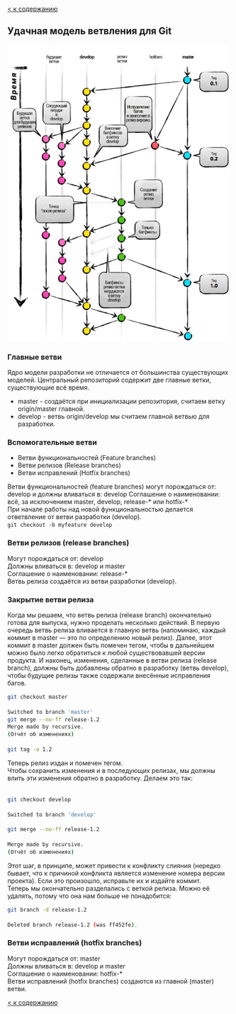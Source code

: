[< к содержанию](./readme.md)

## Удачная модель ветвления для Git

<img src="./assets/good_branches_p1.png" width="500">

### Главные ветви
Ядро модели разработки не отличается от большинства существующих моделей. Центральный репозиторий содержит две главные ветки, существующие всё время.
* master -  создаётся при инициализации репозитория, считаем ветку origin/master главной.
* develop - ветвь origin/develop мы считаем главной ветвью для разработки.

### Вспомогательные ветви
* Ветви функциональностей (Feature branches)
* Ветви релизов (Release branches)
* Ветви исправлений (Hotfix branches)

Ветви функциональностей (feature branches) могут порождаться от: develop и должны вливаться в: develop Соглашение о наименовании: всё, за исключением master, develop, release-* или hotfix-*  
При начале работы над новой функциональностью делается ответвление от ветви разработки (develop).  
`git checkout -b myfeature develop`  

### Ветви релизов (release branches)
Могут порождаться от: develop  
Должны вливаться в: develop и master  
Соглашение о наименовании: release-*  
Ветвь релиза создаётся из ветви разработки (develop).

### Закрытие ветви релиза
Когда мы решаем, что ветвь релиза (release branch) окончательно готова для выпуска, нужно проделать несколько действий. В первую очередь ветвь релиза вливается в главную ветвь (напоминаю, каждый коммит в master — это по определению новый релиз). Далее, этот коммит в master должен быть помечен тегом, чтобы в дальнейшем можно было легко обратиться к любой существовавшей версии продукта. И наконец, изменения, сделанные в ветви релиза (release branch), должны быть добавлены обратно в разработку (ветвь develop), чтобы будущие релизы также содержали внесённые исправления багов.  
```bash
git checkout master

Switched to branch 'master'
git merge --no-ff release-1.2
Merge made by recursive.
(Отчёт об изменениях)

git tag -a 1.2
```
Теперь релиз издан и помечен тегом.   
Чтобы сохранить изменения и в последующих релизах, мы должны влить эти изменения обратно в разработку. Делаем это так:
```bash

git checkout develop

Switched to branch 'develop'

git merge --no-ff release-1.2

Merge made by recursive.
(Отчёт об изменениях)
```
Этот шаг, в принципе, может привести к конфликту слияния (нередко бывает, что к причиной конфликта является изменение номера версии проекта). Если это произошло, исправьте их и издайте коммит.  
Теперь мы окончательно разделались с веткой релиза. Можно её удалять, потому что она нам больше не понадобится:
```bash
git branch -d release-1.2

Deleted branch release-1.2 (was ff452fe).
```
### Ветви исправлений (hotfix branches)
Могут порождаться от: master  
Должны вливаться в: develop и master  
Соглашение о наименовании: hotfix-*  
Ветви исправлений (hotfix branches) создаются из главной (master) ветви.

[< к содержанию](./readme.md)
